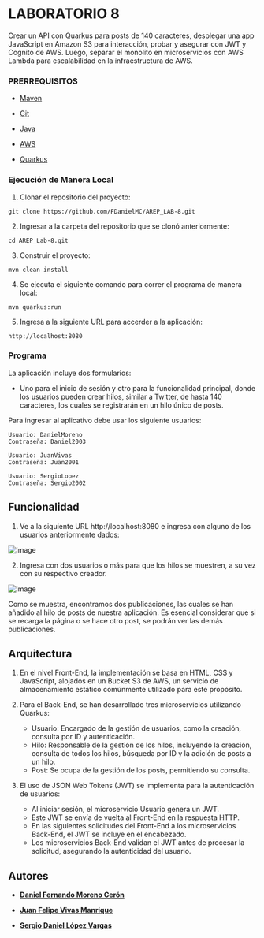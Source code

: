 # LABORATORIO 8
Crear un API con Quarkus para posts de 140 caracteres, desplegar una app JavaScript en Amazon S3 para interacción, probar y asegurar con JWT y Cognito de AWS. Luego, separar el monolito en microservicios con AWS Lambda para escalabilidad en la infraestructura de AWS.

### PRERREQUISITOS

* [Maven](https://maven.apache.org/)

* [Git](https://github.com/)

* [Java](https://www.oracle.com/co/java/technologies/downloads/)

* [AWS](https://aws.amazon.com/es/training/awsacademy/)

* [Quarkus](https://es.quarkus.io/about/)

### Ejecución de Manera Local

1. Clonar el repositorio del proyecto:

```
git clone https://github.com/FDanielMC/AREP_LAB-8.git
```

2. Ingresar a la carpeta del repositorio que se clonó anteriormente:

```
cd AREP_Lab-8.git
```

3. Construir el proyecto:

```
mvn clean install
```

4. Se ejecuta el siguiente comando para correr el programa de manera local:  

```
mvn quarkus:run
```

5. Ingresa a la siguiente URL para accerder a la aplicación:

```
http://localhost:8080
```

### Programa 

La aplicación incluye dos formularios: 
- Uno para el inicio de sesión y otro para la funcionalidad principal, donde los usuarios pueden crear hilos, similar a Twitter, de hasta 140 caracteres, los cuales se registrarán en un hilo único de posts. 

Para ingresar al aplicativo debe usar los siguiente usuarios:

```
Usuario: DanielMoreno
Contraseña: Daniel2003

Usuario: JuanVivas
Contraseña: Juan2001

Usuario: SergioLopez
Contraseña: Sergio2002
```

## Funcionalidad

1. Ve a la siguiente URL http://localhost:8080 e ingresa con alguno de los usuarios anteriormente dados:

![image](https://github.com/FDanielMC/AREP_LAB-8/assets/123689924/98fe7425-57d1-415c-89c7-559c359a3363)

2. Ingresa con dos usuarios o más para que los hilos se muestren, a su vez con su respectivo creador.

![image](https://github.com/FDanielMC/AREP_LAB-8/assets/123689924/587e16db-c727-470a-a32b-644d8a5767fa)

Como se muestra, encontramos dos publicaciones, las cuales se han añadido al hilo de posts de nuestra aplicación. Es esencial considerar que si se recarga la página o se hace otro post, se podrán ver las demás publicaciones.

## Arquitectura

1. En el nivel Front-End, la implementación se basa en HTML, CSS y JavaScript, alojados en un Bucket S3 de AWS, un servicio de almacenamiento estático comúnmente utilizado para este propósito.

2. Para el Back-End, se han desarrollado tres microservicios utilizando Quarkus:

   - Usuario: Encargado de la gestión de usuarios, como la creación, consulta por ID y autenticación.
   - Hilo: Responsable de la gestión de los hilos, incluyendo la creación, consulta de todos los hilos, búsqueda por ID y la adición de posts a un hilo.
   - Post: Se ocupa de la gestión de los posts, permitiendo su consulta.

3. El uso de JSON Web Tokens (JWT) se implementa para la autenticación de usuarios:

   - Al iniciar sesión, el microservicio Usuario genera un JWT.
   - Este JWT se envía de vuelta al Front-End en la respuesta HTTP.
   - En las siguientes solicitudes del Front-End a los microservicios Back-End, el JWT se incluye en el encabezado.
   - Los microservicios Back-End validan el JWT antes de procesar la solicitud, asegurando la autenticidad del usuario.
  
## Autores

* **[Daniel Fernando Moreno Cerón](https://github.com/FDanielMC)**

* **[Juan Felipe Vivas Manrique](https://github.com/JuanFe2001)**

* **[Sergio Daniel López Vargas](https://github.com/sergiolopezzl)**
